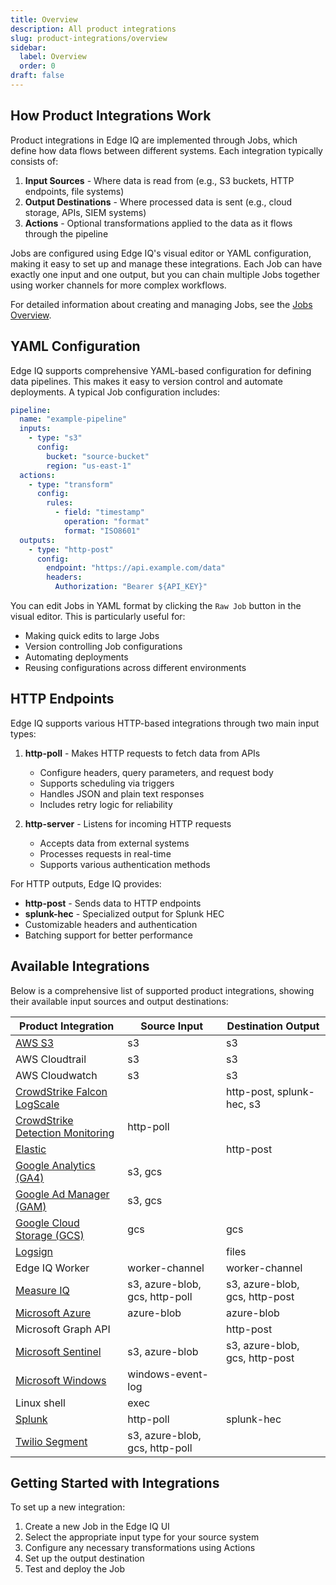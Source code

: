 ```yaml
---
title: Overview
description: All product integrations
slug: product-integrations/overview
sidebar:
  label: Overview
  order: 0
draft: false
---
```


## How Product Integrations Work

Product integrations in Edge IQ are implemented through Jobs, which define how data flows between different systems. Each integration typically consists of:

1. **Input Sources** - Where data is read from (e.g., S3 buckets, HTTP endpoints, file systems)
2. **Output Destinations** - Where processed data is sent (e.g., cloud storage, APIs, SIEM systems)
3. **Actions** - Optional transformations applied to the data as it flows through the pipeline

Jobs are configured using Edge IQ's visual editor or YAML configuration, making it easy to set up and manage these integrations. Each Job can have exactly one input and one output, but you can chain multiple Jobs together using worker channels for more complex workflows.

For detailed information about creating and managing Jobs, see the [Jobs Overview](../jobs/overview).

## YAML Configuration

Edge IQ supports comprehensive YAML-based configuration for defining data pipelines. This makes it easy to version control and automate deployments. A typical Job configuration includes:

```yaml
pipeline:
  name: "example-pipeline"
  inputs:
    - type: "s3"
      config:
        bucket: "source-bucket"
        region: "us-east-1"
  actions:
    - type: "transform"
      config:
        rules:
          - field: "timestamp"
            operation: "format"
            format: "ISO8601"
  outputs:
    - type: "http-post"
      config:
        endpoint: "https://api.example.com/data"
        headers:
          Authorization: "Bearer ${API_KEY}"
```

You can edit Jobs in YAML format by clicking the `Raw Job` button in the visual editor. This is particularly useful for:

- Making quick edits to large Jobs
- Version controlling Job configurations
- Automating deployments
- Reusing configurations across different environments

## HTTP Endpoints

Edge IQ supports various HTTP-based integrations through two main input types:

1. **http-poll** - Makes HTTP requests to fetch data from APIs

   - Configure headers, query parameters, and request body
   - Supports scheduling via triggers
   - Handles JSON and plain text responses
   - Includes retry logic for reliability

2. **http-server** - Listens for incoming HTTP requests
   - Accepts data from external systems
   - Processes requests in real-time
   - Supports various authentication methods

For HTTP outputs, Edge IQ provides:

- **http-post** - Sends data to HTTP endpoints
- **splunk-hec** - Specialized output for Splunk HEC
- Customizable headers and authentication
- Batching support for better performance

## Available Integrations

Below is a comprehensive list of supported product integrations, showing their available input sources and output destinations:

| Product Integration                                           | Source Input                   | Destination Output             |
| ------------------------------------------------------------- | ------------------------------ | ------------------------------ |
| [AWS S3](../s3)                                               | s3                             | s3                             |
| AWS Cloudtrail                                                | s3                             | s3                             |
| AWS Cloudwatch                                                | s3                             | s3                             |
| [CrowdStrike Falcon LogScale](../crowdstrike-falcon-logscale) |                                | http-post, splunk-hec, s3      |
| [CrowdStrike Detection Monitoring](../cdm)                    | http-poll                      |                                |
| [Elastic](../elastic)                                         |                                | http-post                      |
| [Google Analytics (GA4)](../ga4)                              | s3, gcs                        |                                |
| [Google Ad Manager (GAM)](../gam)                             | s3, gcs                        |                                |
| [Google Cloud Storage (GCS)](../gcs)                          | gcs                            | gcs                            |
| [Logsign](../logsign)                                         |                                | files                          |
| Edge IQ Worker                                                | worker-channel                 | worker-channel                 |
| [Measure IQ](../measure-iq)                                   | s3, azure-blob, gcs, http-poll | s3, azure-blob, gcs, http-post |
| [Microsoft Azure](../azure)                                   | azure-blob                     | azure-blob                     |
| Microsoft Graph API                                           |                                | http-post                      |
| [Microsoft Sentinel](../sentinel)                             | s3, azure-blob                 | s3, azure-blob, gcs, http-post |
| [Microsoft Windows](../windows)                               | windows-event-log              |                                |
| Linux shell                                                   | exec                           |                                |
| [Splunk](../splunk)                                           | http-poll                      | splunk-hec                     |
| [Twilio Segment](../segment)                                  | s3, azure-blob, gcs, http-poll |                                |

## Getting Started with Integrations

To set up a new integration:

1. Create a new Job in the Edge IQ UI
2. Select the appropriate input type for your source system
3. Configure any necessary transformations using Actions
4. Set up the output destination
5. Test and deploy the Job
